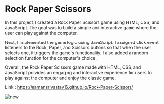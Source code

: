 # Rock Paper Scissors

In this project, I created a Rock Paper Scissors game using HTML, CSS, and JavaScript. The goal was to build a simple and interactive game where the user can play against the computer.

Next, I implemented the game logic using JavaScript. I assigned click event listeners to the Rock, Paper, and Scissors buttons so that when the user selects one, it triggers the game's functionality. I also added a random selection function for the computer's choice.

Overall, the Rock Paper Scissors game made with HTML, CSS, and JavaScript provides an engaging and interactive experience for users to play against the computer and enjoy the classic game.

Link : https://namansrivastav16.github.io/Rock-Paper-Scissors/

![new](https://github.com/THE-ARTI5T/Rock-Paper-Scissors/assets/103200040/e09429f0-be40-447d-8fe4-c401797b25b2)

